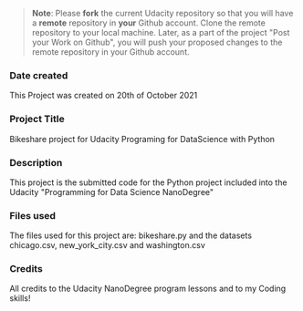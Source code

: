 >**Note**: Please **fork** the current Udacity repository so that you will have a **remote** repository in **your** Github account. Clone the remote repository to your local machine. Later, as a part of the project "Post your Work on Github", you will push your proposed changes to the remote repository in your Github account.

### Date created
This Project was created on 20th of October 2021

### Project Title
Bikeshare project for Udacity Programing for DataScience with Python

### Description
This project is the submitted code for the Python project included into the Udacity "Programming for Data
Science NanoDegree"

### Files used
The files used for this project are: bikeshare.py and the datasets chicago.csv, new_york_city.csv and washington.csv

### Credits
All credits to the Udacity NanoDegree program lessons and to my Coding skills!
